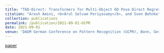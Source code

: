 ```yaml
---
title: "T6D-Direct: Transformers for Multi-Object 6D Pose Direct Regression"
citation: "Arash Amini, <b>Arul Selvam Periyasamy</b>, and Sven Behnke"
collection: publications
permalink: /publication/2021-09-01-GCPR
date: 2021-09-01
venue: 'DAGM German Conference on Pattern Recognition (GCPR), Bonn, Germany'
---
```

[paper](http://ais.uni-bonn.de/publications.html)
